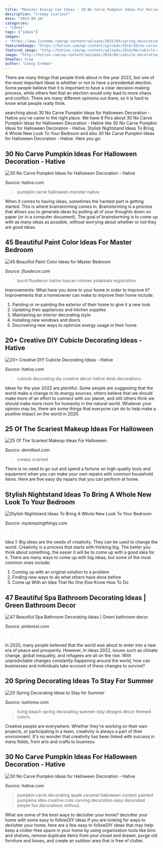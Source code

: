 ```yaml
---
title: "Monster Energy Can Ideas - 30 No Carve Pumpkin Ideas For Halloween Decoration"
description: "Creepy scariest"
date: "2023-09-24"
categories:
- "ideas"
tags: ["ideas"]
images:
- "https://www.lushome.com/wp-content/uploads/2015/04/spring-decorating-ideas-room-colors-themed-decor-20.jpg"
featuredImage: "https://hative.com/wp-content/uploads/2014/10/no-carve-pumpkin-ideas/15-monster.jpg"
featured_image: "http://hative.com/wp-content/uploads/2014/06/cubicle-decorating-ideas/4-cubicle-decorating-ideas.jpg"
image: "http://hative.com/wp-content/uploads/2014/06/cubicle-decorating-ideas/4-cubicle-decorating-ideas.jpg"
ShowToc: true
author: "Lonny Erdman"
---
```



There are many things that people think about in the year 2022, but one of the most important ideas is whether or not to have a presidential election. Some people believe that it is important to have a clear decision-making process, while others feel that an election would only lead to more chaos and conflict. There are many different opinions out there, so it is hard to know what people really think.

	

		
searching about 30 No Carve Pumpkin Ideas for Halloween Decoration - Hative you've came to the right place. We have 8 Pics about 30 No Carve Pumpkin Ideas for Halloween Decoration - Hative like 30 No Carve Pumpkin Ideas for Halloween Decoration - Hative, Stylish Nightstand Ideas To Bring A Whole New Look To Your Bedroom and also 30 No Carve Pumpkin Ideas for Halloween Decoration - Hative. Here you go:
		
    
## 30 No Carve Pumpkin Ideas For Halloween Decoration - Hative

<img loading=lazy src="https://hative.com/wp-content/uploads/2014/10/no-carve-pumpkin-ideas/15-monster.jpg" onerror="this.onerror=null;this.src='https://tse2.mm.bing.net/th?id=OIP.u7tRLfA-l9ThrP8uA1VBrgHaJ4&amp;pid=15.1';" alt="30 No Carve Pumpkin Ideas for Halloween Decoration - Hative">

_Source: hative.com_

>pumpkin carve halloween monster hative. 

	

When it comes to having ideas, sometimes the hardest part is getting started. This is where brainstorming comes in. Brainstorming is a process that allows you to generate ideas by putting all of your thoughts down on paper (or in a computer document). The goal of brainstorming is to come up with as many ideas as possible, without worrying about whether or not they are good ideas.

    
## 45 Beautiful Paint Color Ideas For Master Bedroom

<img loading=lazy src="https://fluxdecor.com/wp-content/uploads/2015/05/master-bedroom-painting/34-master-bedroom-painting-ideas.jpg" onerror="this.onerror=null;this.src='https://tse3.mm.bing.net/th?id=OIP.ex7NxVEZ2--lEmRIVjLnagHaJ4&amp;pid=15.1';" alt="45 Beautiful Paint Color Ideas for Master Bedroom">

_Source: fluxdecor.com_

>burnt fluxdecor hative tuscan colores yulakkaia registration. 

	

Improvements: What have you done to your home in order to improve it?
Improvements that a homeowner can make to improve their home include: 
1. Painting or re-painting the exterior of their home to give it a new look 
2. Updating their appliances and kitchen supplies 
3. Maintaining an interior decorating style 
4. Installing new windows and doors 
5. Discovering new ways to optimize energy usage in their home 

    
## 20+ Creative DIY Cubicle Decorating Ideas - Hative

<img loading=lazy src="http://hative.com/wp-content/uploads/2014/06/cubicle-decorating-ideas/4-cubicle-decorating-ideas.jpg" onerror="this.onerror=null;this.src='https://tse4.mm.bing.net/th?id=OIP.VHOx8lixeW7JpfU3SP7vlgHaJ4&amp;pid=15.1';" alt="20+ Creative DIY Cubicle Decorating Ideas - Hative">

_Source: hative.com_

>cubicle decorating diy creative decor hative desk decorations. 

	

Ideas for the year 2022 are plentiful. Some people are suggesting that the world make a change to its energy sources, others believe that we should make more of an effort to connect with our planet, and still others think we should make more room for humanity in the natural world. Whatever your opinion may be, there are some things that everyone can do to help make a positive impact on the world in 2020.

    
## 25 Of The Scariest Makeup Ideas For Halloween

<img loading=lazy src="https://www.demilked.com/magazine/wp-content/uploads/2014/10/creepy-halloween-make-up-creative-ideas-4.jpg" onerror="this.onerror=null;this.src='https://tse3.mm.bing.net/th?id=OIP.qcoEw4iAOj1OEdCTc27QGAHaKC&amp;pid=15.1';" alt="25 Of The Scariest Makeup Ideas For Halloween">

_Source: demilked.com_

>creepy scariest. 

	

There is no need to go out and spend a fortune on high-quality tools and equipment when you can make your own repairs with common household items. Here are five easy diy repairs that you can perform at home.

    
## Stylish Nightstand Ideas To Bring A Whole New Look To Your Bedroom

<img loading=lazy src="https://myamazingthings.com/wp-content/uploads/2017/07/stylish-nightstand-1.jpg" onerror="this.onerror=null;this.src='https://tse2.mm.bing.net/th?id=OIP.wCj6RinhE2MgYAx2NxE0LwHaLG&amp;pid=15.1';" alt="Stylish Nightstand Ideas To Bring A Whole New Look To Your Bedroom">

_Source: myamazingthings.com_

>. 

	

Idea 1: Big ideas are the seeds of creativity. They can be used to change the world.
Creativity is a process that starts with thinking big. The better you think about something, the easier it will be to come up with a good idea for it. There are many ways to come up with big ideas, but some of the most common ones include:
1. Coming up with an original solution to a problem
2. Finding new ways to do what others have done before
3. Come up With an Idea That No One Else Know How To Do

    
## 47 Beautiful Spa Bathroom Decorating Ideas | Green Bathroom Decor

<img loading=lazy src="https://i.pinimg.com/736x/44/53/2a/44532ad2aaa467eb806927cf952c7135.jpg" onerror="this.onerror=null;this.src='https://tse1.mm.bing.net/th?id=OIP.XbQVyaa2x0f5ivzhx3FDzAHaOX&amp;pid=15.1';" alt="47 Beautiful Spa Bathroom Decorating Ideas | Green bathroom decor">

_Source: pinterest.com_

>. 

	

In 2020, many people believed that the world was about to enter into a new era of peace and prosperity. However, in ideas 2022, issues such as climate change, global inequality, and refugees are all on the rise. With unpredictable changes constantly happening around the world, how can businesses and individuals take account of these changes to survive?

    
## 20 Spring Decorating Ideas To Stay For Summer

<img loading=lazy src="https://www.lushome.com/wp-content/uploads/2015/04/spring-decorating-ideas-room-colors-themed-decor-20.jpg" onerror="this.onerror=null;this.src='https://tse4.mm.bing.net/th?id=OIP.yIR9NLN-xNFYRO38mmDwNAHaJ9&amp;pid=15.1';" alt="20 Spring Decorating Ideas to Stay for Summer">

_Source: lushome.com_

>living beach spring decorating summer stay designs decor themed colors. 

	

Creative people are everywhere. Whether they're working on their own projects, or participating in a team, creativity is always a part of their environment. It's no wonder that creativity has been linked with success in many fields, from arts and crafts to business.

    
## 30 No Carve Pumpkin Ideas For Halloween Decoration - Hative

<img loading=lazy src="https://hative.com/wp-content/uploads/2014/10/no-carve-pumpkin-ideas/4-caramel-apple.jpg" onerror="this.onerror=null;this.src='https://tse4.mm.bing.net/th?id=OIP.ZVifJVHUjIqDMw6u-qCJdAHaJ4&amp;pid=15.1';" alt="30 No Carve Pumpkin Ideas for Halloween Decoration - Hative">

_Source: hative.com_

>pumpkin carve decorating apple caramel halloween contest painted pumpkins idea creative cute carving decoration easy decorated simple fun decorations without. 

	

What are some of the best ways to declutter your home?
declutter your home with some easy to followDIY ideas 
If you are looking for ways to declutter your home, here are a few easy to followDIY ideas that may help: keep a clutter-free space in your home by using organization tools like bins and shelves, remove duplicate items from your closet and drawer, purge old furniture and boxes, and create an outdoor area that is free of clutter.

